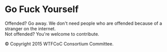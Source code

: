 Go Fuck Yourself
=============

Offended? Go away. We don't need people who are offended because of a stranger on the internet.  
Not offended? You're welcome to contribute.

&copy; Copyright 2015 WTFCoC Consortium Committee.